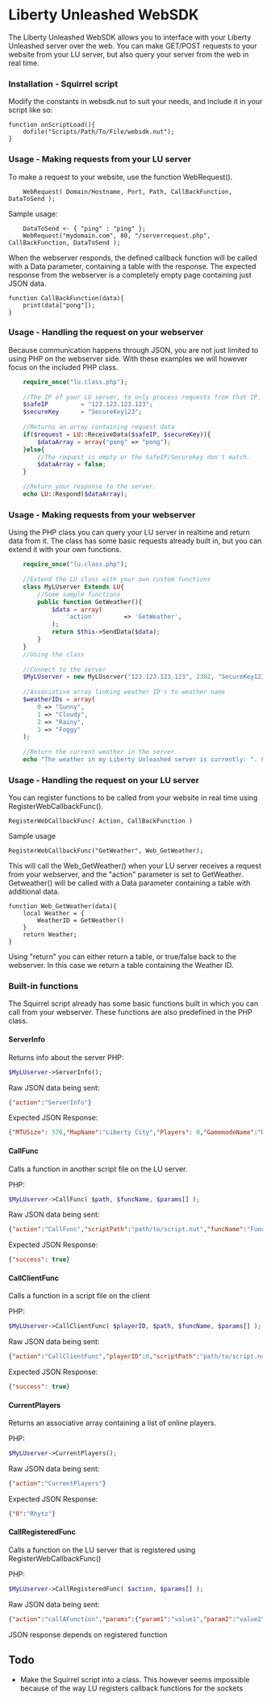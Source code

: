 # Liberty Unleashed WebSDK
The Liberty Unleashed WebSDK allows you to interface with your Liberty Unleashed server over the web. You can make GET/POST requests to your website from your LU server, but also query your server from the web in real time. 

### Installation - Squirrel script
Modify the constants in websdk.nut to suit your needs, and include it in your script like so:

```Squirrel
function onScriptLoad(){
	dofile("Scripts/Path/To/File/websdk.nut");
}
```

### Usage - Making requests from your LU server
To make a request to your website, use the function WebRequest().
```Squirrel
    WebRequest( Domain/Hostname, Port, Path, CallBackFunction, DataToSend );
```
Sample usage:
```Squirrel
    DataToSend <- { "ping" : "ping" };
    WebRequest("mydomain.com", 80, "/serverrequest.php", CallBackFunction, DataToSend );
```
When the webserver responds, the defined callback function will be called with a Data parameter, containing a table with the response. The expected response from the webserver is a completely empty page containing just JSON data.
```Squirrel
function CallBackFunction(data){
	print(data["pong"]);
}
```
### Usage - Handling the request on your webserver
Because communication happens through JSON, you are not just limited to using PHP on the webserver side. With these examples we will however focus on the included PHP class. 
```php
	require_once("lu.class.php");
	
	//The IP of your LU server, to only process requests from that IP.
	$safeIP 		= "123.123.123.123";
	$secureKey 		= "SecureKey123";
	
	//Returns an array containing request data
	if($request = LU::ReceiveData($safeIP, $secureKey)){
		$dataArray = array("pong" => "pong");
	}else{
		//The request is empty or the SafeIP/Securekey don't match. 
		$dataArray = false;
	}

	//Return your response to the server. 
	echo LU::Respond($dataArray);
``` 
### Usage - Making requests from your webserver
Using the PHP class you can query your LU server in realtime and return data from it. The class has some basic requests already built in, but you can extend it with your own functions.
```php
	require_once("lu.class.php");
	
	//Extend the LU class with your own custom functions
	class MyLUserver Extends LU{
		//Some sample functions
		public function GetWeather(){
			$data = array(
				'action' 		=> 'GetWeather',
			);	
			return $this->SendData($data);
		}
	}
	//Using the class
	
	//Connect to the server
	$MyLUserver = new MyLUserver("123.123.123.123", 2302, "SecureKey123");
	
	//Associative array linking weather ID's to weather name
	$weatherIDs = array(
		0 => "Sunny",
		1 => "Cloudy",
		2 => "Rainy",
		3 => "Foggy"
	);
	
	//Return the current weather in the server 
	echo "The weather in my Liberty Unleashed server is currently: ". $weatherIDs[$MyLUserver->GetWeather()->WeatherID];
```

### Usage - Handling the request on your LU server
You can register functions to be called from your website in real time using RegisterWebCallbackFunc(). 
```Squirrel
RegisterWebCallbackFunc( Action, CallBackFunction )
```
Sample usage
```Squirrel
RegisterWebCallbackFunc("GetWeather", Web_GetWeather);
```
This will call the Web_GetWeather() when your LU server receives a request from your webserver, and the "action" parameter is set to GetWeather. Getweather() will be called with a Data parameter containing a table with additional data.
```Squirrel
function Web_GetWeather(data){
	local Weather = {
		WeatherID = GetWeather()
	}
	return Weather;
}
```
Using "return" you can either return a table, or true/false back to the webserver. In this case we return a table containing the Weather ID. 

### Built-in functions
The Squirrel script already has some basic functions built in which you can call from your webserver. These functions are also predefined in the PHP class.

#### ServerInfo
Returns info about the server
PHP: 
```php
$MyLUserver->ServerInfo();
```
Raw JSON data being sent:
```json
{"action":"ServerInfo"}
```
Expected JSON Response:
```json
{"MTUSize": 576,"MapName":"Liberty City","Players": 0,"GamemodeName":"Deathmatch","Port": 2301,"MaxPlayers": 128,"Password":"123welkom!","ServerName":"Rhytz's Scripting test server"}
```

#### CallFunc
Calls a function in another script file on the LU server.

PHP:
```php
$MyLUserver->CallFunc( $path, $funcName, $params[] );
```
Raw JSON data being sent:
```json
{"action":"CallFunc","scriptPath":"path/to/script.nut","funcName":"FunctionToCall","params":["value1","value2"]}
```
Expected JSON Response:
```json
{"success": true}
``` 

#### CallClientFunc
Calls a function in a script file on the client

PHP:
```php
$MyLUserver->CallClientFunc( $playerID, $path, $funcName, $params[] );
```
Raw JSON data being sent:
```json
{"action":"CallClientFunc","playerID":0,"scriptPath":"path/to/script.nut","funcName":"FunctionToCall","params":["value1","value2"]}
```
Expected JSON Response:
```json
{"success": true}
``` 

#### CurrentPlayers
Returns an associative array containing a list of online players.

PHP:
```php
$MyLUserver->CurrentPlayers();
```
Raw JSON data being sent:
```json
{"action":"CurrentPlayers"}
```
Expected JSON Response:
```json
{"0":"Rhytz"}
``` 

#### CallRegisteredFunc
Calls a function on the LU server that is registered using RegisterWebCallbackFunc()

PHP:
```php
$MyLUserver->CallRegisteredFunc( $action, $params[] );
```
Raw JSON data being sent:
```json
{"action":"callAFunction","params":{"param1":"value1","param2":"value2"}}
```
JSON response depends on registered function

## Todo
- Make the Squirrel script into a class. This however seems impossible because of the way LU registers callback functions for the sockets
